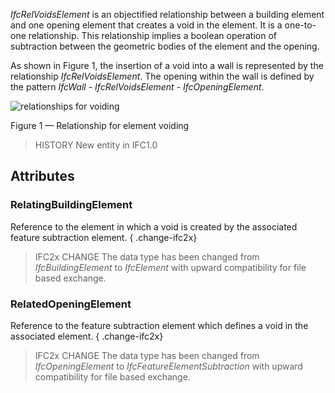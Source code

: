 _IfcRelVoidsElement_ is an objectified relationship between a building element and one opening element that creates a void in the element. It is a one-to-one relationship. This relationship implies a boolean operation of subtraction between the geometric bodies of the element and the opening.

<!-- end of short definition -->


As shown in Figure 1, the insertion of a void into a wall is represented by the relationship _IfcRelVoidsElement_. The opening within the wall is defined by the pattern _IfcWall_ - _IfcRelVoidsElement_ - _IfcOpeningElement_.

![relationships for voiding](../../../../figures/ifcrelvoidselements-fig1.png)

Figure 1 — Relationship for element voiding

> HISTORY New entity in IFC1.0

## Attributes

### RelatingBuildingElement
Reference to the element in which a void is created by the associated feature subtraction element.
{ .change-ifc2x}
> IFC2x CHANGE The data type has been changed from _IfcBuildingElement_ to _IfcElement_ with upward compatibility for file based exchange.

### RelatedOpeningElement
Reference to the feature subtraction element which defines a void in the associated element.
{ .change-ifc2x}
> IFC2x CHANGE The data type has been changed from _IfcOpeningElement_ to _IfcFeatureElementSubtraction_ with upward compatibility for file based exchange.
